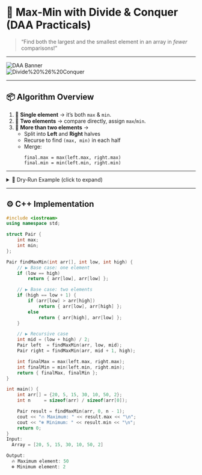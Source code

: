 # 🎯 Max-Min with Divide & Conquer (DAA Practicals)

> “Find both the largest and the smallest element in an array in _fewer_ comparisons!”  

---

![DAA Banner](https://img.shields.io/badge/DAA-Practicals-blue)  
![Divide%20%26%20Conquer](https://img.shields.io/badge/Technique-Divide%20%26%20Conquer-green)

---

## 📦 Algorithm Overview

1. 🔹 **Single element** → it’s both `max` & `min`.  
2. 🔹 **Two elements** → compare directly, assign `max`/`min`.  
3. 🔹 **More than two elements** →  
   - Split into **Left** and **Right** halves  
   - Recurse to find `(max, min)` in each half  
   - Merge:  
     ```text
     final.max = max(left.max, right.max)
     final.min = min(left.min, right.min)
     ```

---

<details>
<summary>🧠 Dry‑Run Example (click to expand)</summary>

**Array:** `[20, 5, 15, 30, 10, 50, 2]`

                [20, 5, 15, 30, 10, 50, 2]
                       /            \
          [20, 5, 15]                [30, 10, 50, 2]
           /      \                   /           \
        [20]   [5, 15]           [30, 10]       [50, 2]
         ↓       ↓                  ↓             ↓
       (20,20) (15,5)            (30,10)       (50,2)
         ↓       ↓                  ↓             ↓
       (20, 5)                 (50, 2)
                 \               /
                  \             /
                  → **(50, 2)** ←

| Stage                    | Max  | Min |
|--------------------------|------|-----|
| Left ← `[20, 5, 15]`     | 20   | 5   |
| Right ← `[30,10,50,2]`   | 50   | 2   |
| **Final**                | **50** | **2** |

</details>

---

## ⚙️ C++ Implementation

```cpp
#include <iostream>
using namespace std;

struct Pair {
    int max;
    int min;
};

Pair findMaxMin(int arr[], int low, int high) {
    // ▶️ Base case: one element
    if (low == high)
        return { arr[low], arr[low] };

    // ▶️ Base case: two elements
    if (high == low + 1) {
        if (arr[low] > arr[high])
            return { arr[low], arr[high] };
        else
            return { arr[high], arr[low] };
    }

    // ▶️ Recursive case
    int mid = (low + high) / 2;
    Pair left  = findMaxMin(arr, low, mid);
    Pair right = findMaxMin(arr, mid + 1, high);

    int finalMax = max(left.max, right.max);
    int finalMin = min(left.min, right.min);
    return { finalMax, finalMin };
}

int main() {
    int arr[] = {20, 5, 15, 30, 10, 50, 2};
    int n     = sizeof(arr) / sizeof(arr[0]);

    Pair result = findMaxMin(arr, 0, n - 1);
    cout << "🔥 Maximum: " << result.max << "\n";
    cout << "❄️ Minimum: " << result.min << "\n";
    return 0;
}
Input:  
  Array = [20, 5, 15, 30, 10, 50, 2]

Output:
  🔥 Maximum element: 50  
  ❄️ Minimum element: 2

